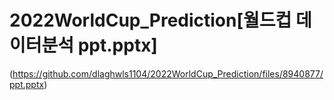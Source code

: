 # 2022WorldCup_Prediction[월드컵 데이터분석 ppt.pptx]

(https://github.com/dlaghwls1104/2022WorldCup_Prediction/files/8940877/ppt.pptx)
